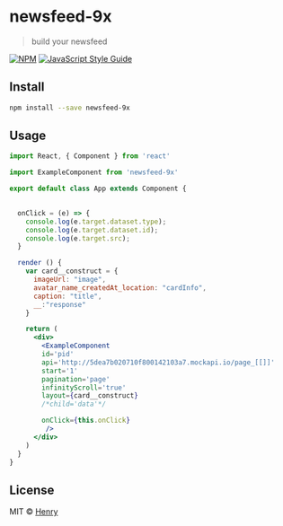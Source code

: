 # newsfeed-9x

> build your newsfeed

[![NPM](https://img.shields.io/npm/v/newsfeed-9x.svg)](https://www.npmjs.com/package/newsfeed-9x) [![JavaScript Style Guide](https://img.shields.io/badge/code_style-standard-brightgreen.svg)](https://standardjs.com)

## Install

```bash
npm install --save newsfeed-9x
```

## Usage

```jsx
import React, { Component } from 'react'

import ExampleComponent from 'newsfeed-9x'

export default class App extends Component {

  
  onClick = (e) => {
    console.log(e.target.dataset.type);
    console.log(e.target.dataset.id);
    console.log(e.target.src);
  }

  render () {
    var card__construct = {
      imageUrl: "image",
      avatar_name_createdAt_location: "cardInfo",
      caption: "title",
      __:"response"
    }

    return (
      <div>
        <ExampleComponent 
        id='pid'
        api='http://5dea7b020710f800142103a7.mockapi.io/page_[[]]'
        start='1'
        pagination='page'
        infinityScroll='true'
        layout={card__construct}
        /*child='data'*/

        onClick={this.onClick}
         />
      </div>
    )
  }
}
```

## License

MIT © [Henry](https://github.com/Henry)
